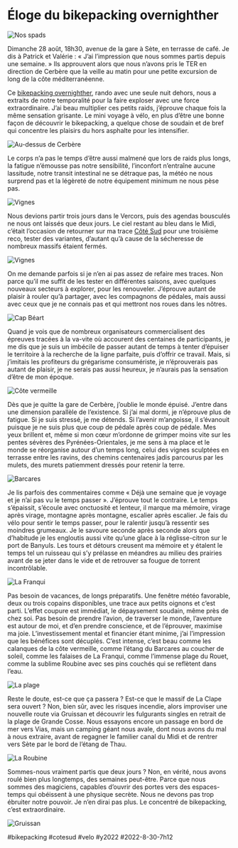 # Éloge du bikepacking overnighther

![Nos spads](_i/IMG_8993.webp)

Dimanche 28 août, 18h30, avenue de la gare à Sète, en terrasse de café. Je dis à Patrick et Valérie : « J’ai l’impression que nous sommes partis depuis une semaine. » Ils approuvent alors que nous n’avons pris le TER en direction de Cerbère que la veille au matin pour une petite excursion de long de la côte méditerranéenne.

Ce [bikepacking overnighther](https://bikepacking.com/overnighters/), rando avec une seule nuit dehors, nous a extraits de notre temporalité pour la faire exploser avec une force extraordinaire. J’ai beau multiplier ces petits raids, j’éprouve chaque fois la même sensation grisante. Le mini voyage à vélo, en plus d’être une bonne façon de découvrir le bikepacking, a quelque chose de soudain et de bref qui concentre les plaisirs du hors asphalte pour les intensifier.

![Au-dessus de Cerbère](_i/IMG_8808.webp)

Le corps n’a pas le temps d’être aussi malmené que lors de raids plus longs, la fatigue n’émousse pas notre sensibilité, l’inconfort n’entraîne aucune lassitude, notre transit intestinal ne se détraque pas, la météo ne nous surprend pas et la légèreté de notre équipement minimum ne nous pèse pas.

![Vignes](_i/IMG_8813.webp)

Nous devions partir trois jours dans le Vercors, puis des agendas bousculés ne nous ont laissés que deux jours. Le ciel restant au bleu dans le Midi, c’était l’occasion de retourner sur ma trace [Côté Sud](../../../../page/cote-sud.md) pour une troisième reco, tester des variantes, d’autant qu’à cause de la sécheresse de nombreux massifs étaient fermés.

![Vignes](_i/IMG_8851.webp)

On me demande parfois si je n’en ai pas assez de refaire mes traces. Non parce qu’il me suffit de les tester en différentes saisons, avec quelques nouveaux secteurs à explorer, pour les renouveler. J’éprouve autant de plaisir à rouler qu’à partager, avec les compagnons de pédales, mais aussi avec ceux que je ne connais pas et qui mettront nos roues dans les nôtres.

![Cap Béart](_i/IMG_8865.webp)

Quand je vois que de nombreux organisateurs commercialisent des épreuves tracées à la va-vite où accourent des centaines de participants, je me dis que je suis un imbécile de passer autant de temps à tenter d’épuiser le territoire à la recherche de la ligne parfaite, puis d’offrir ce travail. Mais, si j’imitais les profiteurs du grégarisme consumériste, je n’éprouverais pas autant de plaisir, je ne serais pas aussi heureux, je n’aurais pas la sensation d’être de mon époque.

![Côte vermeille](_i/IMG_8871.webp)

Dès que je quitte la gare de Cerbère, j’oublie le monde épuisé. J’entre dans une dimension parallèle de l’existence. Si j’ai mal dormi, je n’éprouve plus de fatigue. Si je suis stressé, je me détends. Si l’avenir m’angoisse, il s’évanouit puisque je ne suis plus que coup de pédale après coup de pédale. Mes yeux brillent et, même si mon cœur m’ordonne de grimper moins vite sur les pentes sévères des Pyrénées-Orientales, je me sens à ma place et le monde se réorganise autour d’un temps long, celui des vignes sculptées en terrasse entre les ravins, des chemins centenaires jadis parcourus par les mulets, des murets patiemment dressés pour retenir la terre.

![Barcares](_i/IMG_8961.webp)

Je lis parfois des commentaires comme « Déjà une semaine que je voyage et je n’ai pas vu le temps passer ». J’éprouve tout le contraire. Le temps s’épaissit, s’écoule avec onctuosité et lenteur, il marque ma mémoire, virage après virage, montagne après montagne, escalier après escalier. Je fais du vélo pour sentir le temps passer, pour le ralentir jusqu’à ressentir ses moindres grumeaux. Je le savoure seconde après seconde alors que d’habitude je les engloutis aussi vite qu’une glace à la réglisse-citron sur le port de Banyuls. Les tours et détours creusent ma mémoire et y étalent le temps tel un ruisseau qui s’y prélasse en méandres au milieu des prairies avant de se jeter dans le vide et de retrouver sa fougue de torrent incontrôlable.

![La Franqui](_i/IMG_9019.webp)

Pas besoin de vacances, de longs préparatifs. Une fenêtre météo favorable, deux ou trois copains disponibles, une trace aux petits oignons et c’est parti. L’effet coupure est immédiat, le dépaysement soudain, même près de chez soi. Pas besoin de prendre l’avion, de traverser le monde, l’aventure est autour de moi, et d’en prendre conscience, et de l’éprouver, maximise ma joie. L’investissement mental et financier étant minime, j’ai l’impression que les bénéfices sont décuplés. C’est intense, c’est beau comme les calanques de la côte vermeille, comme l’étang du Barcares au coucher de soleil, comme les falaises de La Franqui, comme l’immense plage du Rouet, comme la sublime Roubine avec ses pins couchés qui se reflètent dans l’eau.

![La plage](_i/IMG_9022.webp)

Reste le doute, est-ce que ça passera ? Est-ce que le massif de La Clape sera ouvert ? Non, bien sûr, avec les risques incendie, alors improviser une nouvelle route via Gruissan et découvrir les fulgurants singles en retrait de la plage de Grande Cosse. Nous essayons encore un passage en bord de mer vers Vias, mais un camping géant nous avale, dont nous avons du mal à nous extraire, avant de regagner le familier canal du Midi et de rentrer vers Sète par le bord de l’étang de Thau.

![La Roubine](_i/IMG_9030.webp)

Sommes-nous vraiment partis que deux jours ? Non, en vérité, nous avons roulé bien plus longtemps, des semaines peut-être. Parce que nous sommes des magiciens, capables d’ouvrir des portes vers des espaces-temps qui obéissent à une physique secrète. Nous ne devons pas trop ébruiter notre pouvoir. Je n’en dirai pas plus. Le concentré de bikepacking, c’est extraordinaire.

![Gruissan](_i/IMG_9040.webp)

#bikepacking #cotesud #velo #y2022 #2022-8-30-7h12
